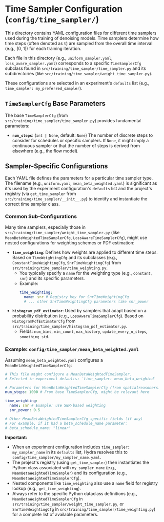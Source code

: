 # Time Sampler Configuration (`config/time_sampler/`)

This directory contains YAML configuration files for different time samplers used during the training of denoising models. Time samplers determine how time steps (often denoted as `t`) are sampled from the overall time interval (e.g., [0, 1]) for each training iteration.

Each file in this directory (e.g., `uniform_sampler.yaml`, `loss_aware_sampler.yaml`) corresponds to a specific `TimeSamplerCfg` subclass found in `src/training/time_sampler/time_sampler.py` and its subdirectories (like `src/training/time_sampler/weight_time_sampler.py`).

These configurations are selected in an experiment's `defaults` list (e.g., `time_sampler: my_preferred_sampler`).

## `TimeSamplerCfg` Base Parameters

The base `TimeSamplerCfg` (from `src/training/time_sampler/time_sampler.py`) provides fundamental parameters:

*   **`num_steps`**: (`int | None`, default: `None`) The number of discrete steps to consider for schedules or specific samplers. If `None`, it might imply a continuous sampler or that the number of steps is derived from elsewhere (e.g., the flow model).

## Sampler-Specific Configurations

Each YAML file defines the parameters for a particular time sampler type. The filename (e.g., `uniform.yaml`, `mean_beta_weighted.yaml`) is significant as it's used by the experiment configuration's `defaults` list and the project's registry (via `get_time_sampler` from `src/training/time_sampler/__init__.py`) to identify and instantiate the correct time sampler class.

### Common Sub-Configurations

Many time samplers, especially those in `src/training/time_sampler/weight_time_sampler.py` (like `MeanBetaWeightedTimeSamplerCfg`, `LossAwareTimeSamplerCfg`), might use nested configurations for weighting schemes or PDF estimation:

*   **`time_weighting`**: Defines how weights are applied to different time steps. Based on `TimeWeightingCfg` and its subclasses (e.g., `ConstantTimeWeightingCfg`, `SnrTimeWeightingCfg`) from `src/training/time_sampler/time_weighting.py`.
    *   You typically specify a `name` for the weighting type (e.g., `constant`, `snr`) and its specific parameters.
    *   Example:
        ```yaml
        time_weighting:
          name: snr # Registry key for SnrTimeWeightingCfg
          # ... other SnrTimeWeightingCfg parameters like snr_power
        ```
*   **`histogram_pdf_estimator`**: Used by samplers that adapt based on a probability distribution (e.g., `LossAwareTimeSamplerCfg`). Based on `HistogramPdfEstimatorCfg` from `src/training/time_sampler/histogram_pdf_estimator.py`.
    *   Fields: `num_bins`, `min_count`, `max_history`, `update_every_n_steps`, `smoothing_std`.

### Example: `config/time_sampler/mean_beta_weighted.yaml`

Assuming `mean_beta_weighted.yaml` configures a `MeanBetaWeightedTimeSamplerCfg`:

```yaml
# This file might configure a MeanBetaWeightedTimeSampler.
# Selected in experiment defaults: `time_sampler: mean_beta_weighted`

# Parameters for MeanBetaWeightedTimeSamplerCfg (from spatialreasoners.training.time_sampler.weight_time_sampler)
num_steps: 1000 # From base TimeSamplerCfg, might be relevant here

time_weighting:
  name: snr # Example: use SNR-based weighting
  snr_power: 0.5

# Other MeanBetaWeightedTimeSamplerCfg specific fields (if any)
# For example, if it had a beta_schedule_name parameter:
# beta_schedule_name: "linear"
```

**Important:**

*   When an experiment configuration includes `time_sampler: my_sampler_name` in its `defaults` list, Hydra resolves this to `config/time_sampler/my_sampler_name.yaml`.
*   The project's registry (using `get_time_sampler`) then instantiates the Python class associated with `my_sampler_name` (e.g., `MeanBetaWeightedTimeSampler`) and its configuration (e.g., `MeanBetaWeightedTimeSamplerCfg`).
*   Nested components like `time_weighting` also use a `name` field for registry lookup (e.g., `get_time_weighting`).
*   Always refer to the specific Python dataclass definitions (e.g., `MeanBetaWeightedTimeSamplerCfg` in `src/training/time_sampler/weight_time_sampler.py`, or `SnrTimeWeightingCfg` in `src/training/time_sampler/time_weighting.py`) for a complete list of available parameters. 